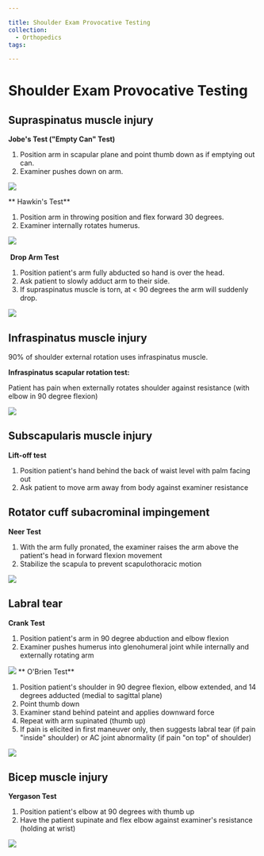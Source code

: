 ```yaml
---

title: Shoulder Exam Provocative Testing
collection:
  - Orthopedics
tags:

---
```


# Shoulder Exam Provocative Testing

## Supraspinatus muscle injury

**Jobe's Test ("Empty Can" Test)**

1.  Position arm in scapular plane and point thumb down as if emptying out can.
2.  Examiner pushes down on arm.

![](https://d2p53dh3qxfm0x.cloudfront.net/uploads/img/1jx/5/m/6f4f5ebc-9af1-59a7-9929-b7648106e9c3/640.png)

**
Hawkin's Test**
1.  Position arm in throwing position and flex forward 30 degrees.
2.  Examiner internally rotates humerus.

![](https://d2p53dh3qxfm0x.cloudfront.net/uploads/img/1jx/5/m/5d41272c-22bd-578e-a8c2-869195a17115/640.png)      

 **Drop Arm Test**

1.  Position patient's arm fully abducted so hand is over the head.
2.  Ask patient to slowly adduct arm to their side.
3.  If supraspinatus muscle is torn, at &lt; 90 degrees the arm will suddenly drop.

![](https://d2p53dh3qxfm0x.cloudfront.net/uploads/img/1jx/5/m/05762f8e-0ff4-5c37-860a-0d3889fb1a80/640.png)

## Infraspinatus muscle injury

90% of shoulder external rotation uses infraspinatus muscle. 

**Infraspinatus scapular rotation test:**

Patient has pain when externally rotates shoulder against resistance (with elbow in 90 degree flexion)

![](https://d2p53dh3qxfm0x.cloudfront.net/uploads/img/1jx/5/m/3ca456e9-f3fb-5e42-90a7-17e42ba55919/640.png)

## Subscapularis muscle injury

**Lift-off test**

1.  Position patient's hand behind the back of waist level with palm facing out
2.  Ask patient to move arm away from body against examiner resistance

## Rotator cuff subacrominal impingement

**Neer Test**

1.  With the arm fully pronated, the examiner raises the arm above the patient's head in forward flexion movement
2.  Stabilize the scapula to prevent scapulothoracic motion

![](https://d2p53dh3qxfm0x.cloudfront.net/uploads/img/1jx/5/m/34ff67e2-ade8-53f1-bc13-7327eaf8f3d6/640.png)

## Labral tear

**Crank Test**

1.  Position patient's arm in 90 degree abduction and elbow flexion
2.  Examiner pushes humerus into glenohumeral joint while internally and externally rotating arm

![](https://d2p53dh3qxfm0x.cloudfront.net/uploads/img/1jx/5/m/c7aefa9f-b304-51a2-8bcd-6c7fc036c03c/640.png) **
O'Brien Test**
1.  Position patient's shoulder in 90 degree flexion, elbow extended, and 14 degrees adducted (medial to sagittal plane)
2.  Point thumb down
3.  Examiner stand behind pateint and applies downward force
4.  Repeat with arm supinated (thumb up)
5.  If pain is elicited in first maneuver only, then suggests labral tear (if pain "inside" shoulder) or AC joint abnormality (if pain "on top" of shoulder)

![](https://d2p53dh3qxfm0x.cloudfront.net/uploads/img/1jx/5/m/c98638d5-e024-5233-b8fc-6ae4892034ed/640.png)

## Bicep muscle injury

**Yergason Test**

1.  Position patient's elbow at 90 degrees with thumb up
2.  Have the patient supinate and flex elbow against examiner's resistance (holding at wrist)

![](https://d2p53dh3qxfm0x.cloudfront.net/uploads/img/1jx/5/m/e82d0333-e7d3-5698-8e9b-728f55b0e531/640.png)
